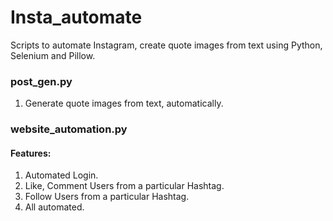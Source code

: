 # Insta_automate
Scripts to automate Instagram, create quote images from text using Python, Selenium and Pillow.

### post_gen.py
1. Generate quote images from text, automatically.

### website_automation.py
#### Features:  
1. Automated Login.
2. Like, Comment Users from a particular Hashtag.
3. Follow Users from a particular Hashtag.
4. All automated.


